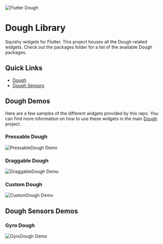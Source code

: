 ![Flutter Dough](./assets/images/dough-logo@repo.png)

# Dough Library

Squishy widgets for Flutter. This project houses all the Dough related widgets. Check out the packages folder for a list of the available Dough packages.

## Quick Links

- [Dough](./packages/dough/README.md)
- [Dough Sensors](./packages/dough_sensors/README.md)

## Dough Demos

Here are a few samples of the different widgets provided by this repo. You can find more information on how to use these widgets in the main [Dough](./packages/dough/README.md) project.

### Pressable Dough

![PressableDough Demo](./assets/gifs/pressable-dough.gif)

### Draggable Dough

![DraggableDough Demo](./assets/gifs/draggable-dough.gif)

### Custom Dough

![CustomDough Demo](./assets/gifs/custom-dough.gif)

## Dough Sensors Demos

### Gyro Dough

![GyroDough Demo](./assets/gifs/gyro-dough.gif)

